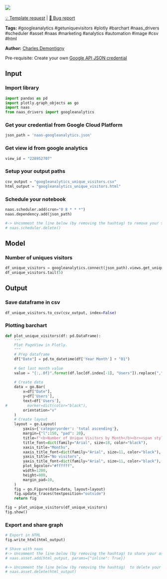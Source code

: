 <a href="https://app.naas.ai/user-redirect/naas/downloader?url=https://raw.githubusercontent.com/jupyter-naas/awesome-notebooks/master/Google%20Analytics/Google_Analytics_Get_unique_visitors.ipynb" target="_parent"><img src="https://naasai-public.s3.eu-west-3.amazonaws.com/open_in_naas.svg"/></a><br><br><a href="https://github.com/jupyter-naas/awesome-notebooks/issues/new?assignees=&labels=&template=template-request.md&title=Tool+-+Action+of+the+notebook+">💡 Template request</a> | <a href="https://github.com/jupyter-naas/awesome-notebooks/issues/new?assignees=&labels=bug&template=bug_report.md&title=Google+Analytics+-+Get+unique+visitors:+Error+short+description">🚨 Bug report</a>

**Tags:** #googleanalytics #getuniquevisitors #plotly #barchart #naas_drivers #scheduler #asset #naas #marketing #analytics #automation #image #csv #html

**Author:** [Charles Demontigny](https://www.linkedin.com/in/charles-demontigny/)

Pre-requisite: Create your own <a href="">Google API JSON credential</a>

## Input

### Import library


```python
import pandas as pd
import plotly.graph_objects as go
import naas
from naas_drivers import googleanalytics
```

### Get your credential from Google Cloud Platform


```python
json_path = 'naas-googleanalytics.json'
```

### Get view id from google analytics


```python
view_id = "228952707"
```

### Setup your output paths


```python
csv_output = "googleanalytics_unique_visitors.csv"
html_output = "googleanalytics_unique_visitors.html"
```

### Schedule your notebook


```python
naas.scheduler.add(cron="0 8 * * *")
naas.dependency.add(json_path)

#-> Uncomment the line below (by removing the hashtag) to remove your scheduler
# naas.scheduler.delete()
```

## Model

### Number of uniques visitors


```python
df_unique_visitors = googleanalytics.connect(json_path).views.get_unique_visitors(view_id)
df_unique_visitors.tail(5)
```

## Output

### Save dataframe in csv


```python
df_unique_visitors.to_csv(csv_output, index=False)
```

### Plotting barchart


```python
def plot_unique_visitors(df: pd.DataFrame):
    """
    Plot PageView in Plotly.
    """
    # Prep dataframe
    df["Date"] = pd.to_datetime(df['Year Month'] + "01")
    
    # Get last month value
    value = "{:,.0f}".format(df.loc[df.index[-1], "Users"]).replace(",", " ")
    
    # Create data
    data = go.Bar(
        x=df["Date"],
        y=df['Users'],
        text=df['Users'],
#         marker=dict(color="black"),
        orientation="v"
    )
    # Create layout
    layout = go.Layout(
        yaxis={'categoryorder': 'total ascending'},
        margin={"l":150, "pad": 20},
        title=f"<b>Number of Unique Visitors by Month</b><br><span style='font-size: 13px;'>Unique visitors this month: {value}</span>",
        title_font=dict(family="Arial", size=18, color="black"),
        xaxis_title="Months",
        xaxis_title_font=dict(family="Arial", size=11, color="black"),
        yaxis_title="No visitors",
        yaxis_title_font=dict(family="Arial", size=11, color="black"),
        plot_bgcolor="#ffffff",
        width=1200,
        height=800,
        margin_pad=10,
    )
    fig = go.Figure(data=data, layout=layout)
    fig.update_traces(textposition="outside")
    return fig

fig = plot_unique_visitors(df_unique_visitors)
fig.show()
```

### Export and share graph


```python
# Export in HTML
fig.write_html(html_output)

# Shave with naas
#-> Uncomment the line below (by removing the hashtag) to share your asset with naas
# naas.asset.add(html_output, params={"inline": True})

#-> Uncomment the line below (by removing the hashtag)  to delete your asset
# naas.asset.delete(html_output)
```
